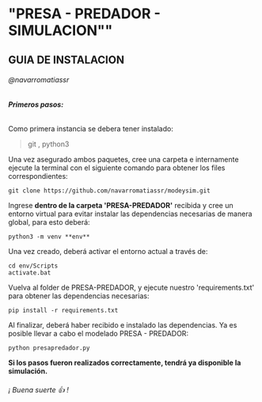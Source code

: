 # "PRESA - PREDADOR - SIMULACION""
## GUIA DE INSTALACION
###### @navarromatiassr

###### **Primeros pasos:**

Como primera instancia se debera tener instalado:

>git , python3

Una vez asegurado ambos paquetes, cree una carpeta e internamente ejecute la terminal con el siguiente
comando para obtener los files correspondientes:

```
git clone https://github.com/navarromatiassr/modeysim.git

```
Ingrese **dentro de la carpeta 'PRESA-PREDADOR'** recibida y cree un entorno virtual para evitar instalar las dependencias necesarias
de manera global, para esto deberá:
```
python3 -m venv **env**
```
Una vez creado, deberá activar el entorno actual a través de:
```
cd env/Scripts
activate.bat
```
Vuelva al folder de PRESA-PREDADOR, y ejecute nuestro 'requirements.txt' para obtener las dependencias necesarias:
```
pip install -r requirements.txt
```
Al finalizar, deberá haber recibido e instalado las dependencias. Ya es posible llevar a cabo el modelado PRESA - PREDADOR:
```
python presapredador.py
```

**Si los pasos fueron realizados correctamente, tendrá ya disponible la simulación.**
######                            ¡ Buena suerte :+1: !
